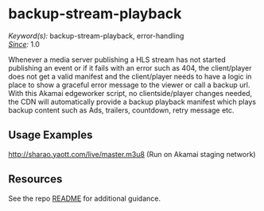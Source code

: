 # backup-stream-playback

*Keyword(s):* backup-stream-playback, error-handling<br>
*[Since](https://learn.akamai.com/en-us/webhelp/edgeworkers/edgeworkers-user-guide/GUID-14077BCA-0D9F-422C-8273-2F3E37339D5B.html):* 1.0

Whenever a media server publishing a HLS stream has not started publishing an event  or if it fails with an error such as 404, the client/player does not get a valid manifest and the client/player needs to have a logic in place to show a graceful error message to the viewer or call a backup url.
With this Akamai edgeworker script, no clientside/player changes needed, the CDN will automatically provide a backup playback manifest which plays backup content such as Ads, trailers, countdown, retry message etc.


## Usage Examples

http://sharao.yaott.com/live/master.m3u8
(Run on Akamai staging network)


## Resources
See the repo [README](https://github.com/akamai/edgeworkers-examples#Resources) for additional guidance.
